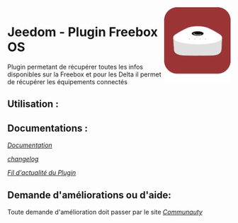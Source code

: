 <img align="right" src="plugin_info/Freebox_OS_icon.png" width="150">

# Jeedom - Plugin Freebox OS

Plugin permetant de récupérer toutes les infos disponibles sur la Freebox et pour les Delta il permet de récupérer les équipements connectés

## Utilisation :

## Documentations :

_[Documentation](http://mika-nt28.github.io/Documentations/Freebox_OS/#language#/)_

_[changelog](https://mika-nt28.github.io/Documentations/Freebox_OS/fr_FR/changelog)_

_[Fil d'actualité du Plugin](https://community.jeedom.com/t/info-plugin-freebox-mise-a-jour-des-composants-de-la-delta-tiles-systeme/30673/27)_

## Demande d'améliorations ou d'aide:

Toute demande d'amélioration doit passer par le site _[Communauty](https://community.jeedom.com/)_
